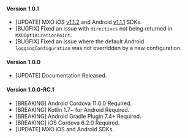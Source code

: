#### Version 1.0.1
* [UPDATE] MXO iOS [v1.1.2](https://github.com/medallia/mxo-ios-sdk/releases/tag/1.1.2) and Android [v1.1.1](https://github.com/medallia/mxo-android-sdk/releases/tag/1.1.1) SDKs.
* [BUGFIX] Fixed an issue with `directives` not being returned in `MXOOptimizationPoint`.
* [BUGFIX] Fixed an issue where the default Android `loggingConfiguration` was not overridden by a new configuration.

#### Version 1.0.0
* [UPDATE] Documentation Released.

#### Version 1.0.0-RC.1
* [BREAKING] Android Cordova 11.0.0 Required.
* [BREAKING] Kotlin 1.7+ for Android Required.
* [BREAKING] Android Gradle Plugin 7.4+ Required.
* [BREAKING] iOS Cordova 6.2.0 Required.
* [UPDATE] MXO iOS and Android SDKs.
